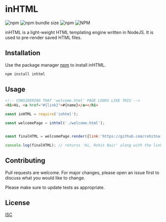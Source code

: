 # inHTML

![npm](https://img.shields.io/npm/v/inhtml?style=for-the-badge)
![npm bundle size](https://img.shields.io/bundlephobia/minzip/inhtml?style=for-the-badge)
![npm](https://img.shields.io/npm/dt/inhtml?style=for-the-badge)
![NPM](https://img.shields.io/npm/l/inhtml?style=for-the-badge)


inHTML is a light-weight HTML templating engine written in NodeJS. It is used to pre-render saved HTML files.

## Installation

Use the package manager [npm](https://www.npmjs.com/) to install inHTML.

```bash
npm install inhtml
```

## Usage

```HTML
<!-- CONSIDERING THAT 'welcome.html' PAGE LOOKS LIKE THIS -->
<h1>Hi, <a href="#{link}">#{name}</a></h1>
```

```javascript
const inHTML = require('inhtml');

const welcomePage = inhtml('./welcome.html');


const finalHTML = welcomePage.render({link:'https://github.com/rohitnairtech', name:'Rohit Nair'});

console.log(finalHTML); // returns 'Hi, Rohit Nair' along with the link
```


## Contributing
Pull requests are welcome. For major changes, please open an issue first to discuss what you would like to change.

Please make sure to update tests as appropriate.

## License
[ISC](https://www.isc.org/)
